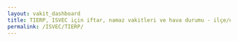 ```yaml
---
layout: vakit_dashboard
title: TIERP, ISVEC için iftar, namaz vakitleri ve hava durumu - ilçe/eyalet seç
permalink: /ISVEC/TIERP/
---
```


<script type="text/javascript">
  var GLOBAL_COUNTRY = 'ISVEC';
  var GLOBAL_CITY = 'TIERP';
  var GLOBAL_STATE = '';
  var lat = 72;
  var lon = 21;
</script>
